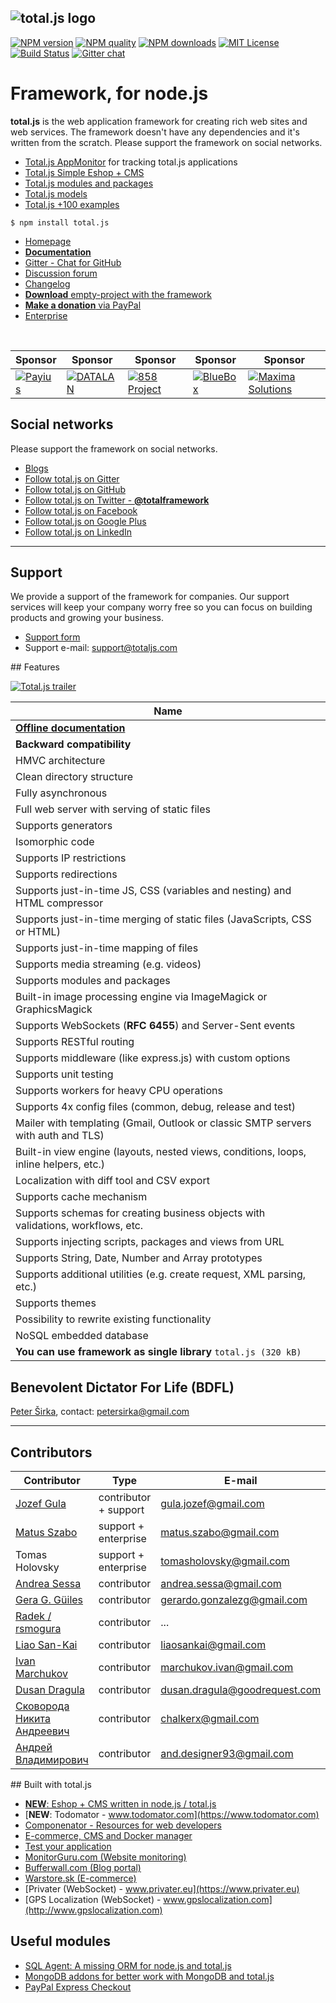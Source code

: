 ![total.js logo](https://www.totaljs.com/img/logo-github.png)
---
[![NPM version][npm-version-image]][npm-url] [![NPM quality][npm-quality]](http://packagequality.com/#?package=total.js) [![NPM downloads][npm-downloads-image]][npm-url] [![MIT License][license-image]][license-url] [![Build Status][travis-image]][travis-url] [![Gitter chat](https://badges.gitter.im/totaljs/framework.png)](https://gitter.im/totaljs/framework)

Framework, for node.js
======================

__total.js__ is the web application framework for creating rich web sites and web services. The framework doesn't have any dependencies and it's written from the scratch. Please support the framework on social networks.


- [Total.js AppMonitor](https://www.totaljs.com/monitor/) for tracking total.js applications
- [Total.js Simple Eshop + CMS](http://www.totaljs.com/eshop)
- [Total.js modules and packages](https://github.com/totaljs/modules)
- [Total.js models](https://github.com/totaljs/models)
- [Total.js +100 examples](https://github.com/totaljs/examples)


```
$ npm install total.js
```

- [Homepage](http://www.totaljs.com)
- [__Documentation__](http://docs.totaljs.com)
- [Gitter - Chat for GitHub](https://gitter.im/totaljs/framework)
- [Discussion forum](https://groups.google.com/forum/#!forum/totaljs)
- [Changelog](https://github.com/totaljs/framework/blob/master/changes.txt)
- [__Download__ empty-project with the framework](https://github.com/totaljs/framework/releases)
- [__Make a donation__ via PayPal](http://www.totaljs.com/#make-a-donation)
- [Enterprise](http://www.nodejsenterprise.com)

&nbsp;

| Sponsor | Sponsor | Sponsor | Sponsor | Sponsor |
|------|------|------|------|------|
| [![Payius](https://www.totaljs.com/img/logo-payius.png)](http://www.payius.com) | [![DATALAN](https://www.totaljs.com/img/logo-datalan.png)](http://www.datalan.sk) | [![858 Project](https://www.totaljs.com/img/logo-858.png)](http://www.858project.com) | [![BlueBox](https://www.totaljs.com/img/logo-bluebox.png)](http://www.bbox.es/) | [![Maxima Solutions](https://www.totaljs.com/img/logo-maxima.png)](https://maxima-solutions.com/) |

## Social networks

Please support the framework on social networks.

- [Blogs](https://bufferwall.com/explore/?tag=total.js)
- [Follow total.js on Gitter](https://gitter.im/totaljs/framework)
- [Follow total.js on GitHub](https://github.com/totaljs/framework)
- [Follow total.js on Twitter - __@totalframework__](https://twitter.com/totalframework)
- [Follow total.js on Facebook](https://www.facebook.com/totaljs.web.framework)
- [Follow total.js on Google Plus](https://plus.google.com/u/0/113175077493180148081/posts)
- [Follow total.js on LinkedIn](https://www.linkedin.com/groups/totaljs-8109884)

---

## Support

We provide a support of the framework for companies. Our support services will keep your company worry free so you can focus on building products and growing your business.

- [Support form](http://www.totaljs.com/support/)
- Support e-mail: <support@totaljs.com>

## Features

[![Total.js trailer](https://www.totaljs.com/img/github-video.png)](https://vimeo.com/134131056)

| Name |
|------|
| [__Offline documentation__](http://docs.totaljs.com) |
| __Backward compatibility__ |
| HMVC architecture |
| Clean directory structure |
| Fully asynchronous |
| Full web server with serving of static files |
| Supports generators |
| Isomorphic code |
| Supports IP restrictions |
| Supports redirections |
| Supports just-in-time JS, CSS (variables and nesting) and HTML compressor |
| Supports just-in-time merging of static files (JavaScripts, CSS or HTML) |
| Supports just-in-time mapping of files |
| Supports media streaming (e.g. videos) |
| Supports modules and packages |
| Built-in image processing engine via ImageMagick or GraphicsMagick |
| Supports WebSockets (__RFC 6455__) and Server-Sent events |
| Supports RESTful routing |
| Supports middleware (like express.js) with custom options |
| Supports unit testing |
| Supports workers for heavy CPU operations |
| Supports 4x config files (common, debug, release and test) |
| Mailer with templating (Gmail, Outlook or classic SMTP servers with auth and TLS) |
| Built-in view engine (layouts, nested views, conditions, loops, inline helpers, etc.) |
| Localization with diff tool and CSV export |
| Supports cache mechanism |
| Supports schemas for creating business objects with validations, workflows, etc. |
| Supports injecting scripts, packages and views from URL |
| Supports String, Date, Number and Array prototypes |
| Supports additional utilities (e.g. create request, XML parsing, etc.) |
| Supports themes |
| Possibility to rewrite existing functionality |
| NoSQL embedded database |
| __You can use framework as single library__ `total.js (320 kB)` |

## Benevolent Dictator For Life (BDFL)

[Peter Širka](http://www.petersirka.eu), contact: <petersirka@gmail.com>

---

## Contributors

| Contributor | Type | E-mail |
|-------------|------|--------|
| [Jozef Gula](https://github.com/JozefGula) | contributor + support | <gula.jozef@gmail.com> |
| [Matus Szabo](https://github.com/matusszabo) | support + enterprise | <matus.szabo@gmail.com> |
| Tomas Holovsky | support + enterprise | <tomasholovsky@gmail.com> |
| [Andrea Sessa](https://github.com/asessa) | contributor | <andrea.sessa@gmail.com> |
| [Gera G. Güiles](https://github.com/Maxima-Solutions) | contributor | <gerardo.gonzalezg@gmail.com> |
| [Radek / rsmogura](https://github.com/rsmogura) | contributor | ... |
| [Liao San-Kai](https://github.com/liaosankai) | contributor | <liaosankai@gmail.com> |
| [Ivan Marchukov](https://github.com/deadman2000) | contributor | <marchukov.ivan@gmail.com> |
| [Dusan Dragula](https://github.com/DusanDragulaGR) | contributor | <dusan.dragula@goodrequest.com> |
| [Сковорода Никита Андреевич](https://github.com/ChALkeR) | contributor | <chalkerx@gmail.com> |
| [Андрей Владимирович](https://github.com/anddesigner) | contributor | <and.designer93@gmail.com> |

## Built with total.js

- [__NEW__: Eshop + CMS written in node.js / total.js](http://www.totaljs.com/eshop)
- [__NEW__: Todomator - www.todomator.com](https://www.todomator.com)
- [Componenator - Resources for web developers](http://www.componentator.com)
- [E-commerce, CMS and Docker manager](http://nowitssimple.com/)
- [Test your application](http://www.testerleader.com/)
- [MonitorGuru.com (Website monitoring)](https://www.monitorguru.com)
- [Bufferwall.com (Blog portal)](https://bufferwall.com)
- [Warstore.sk (E-commerce)](https://www.warstore.sk)
- [Privater (WebSocket) - www.privater.eu](https://www.privater.eu)
- [GPS Localization (WebSocket) - www.gpslocalization.com](http://www.gpslocalization.com)

## Useful modules

- [SQL Agent: A missing ORM for node.js and total.js](https://github.com/petersirka/node-sqlagent)
- [MongoDB addons for better work with MongoDB and total.js](https://github.com/petersirka/mongodb-addons)
- [PayPal Express Checkout](https://github.com/petersirka/node-paypal-express-checkout)

[license-image]: https://img.shields.io/badge/license-MIT-blue.svg?style=flat
[license-url]: license.txt

[npm-url]: https://npmjs.org/package/total.js
[npm-version-image]: https://img.shields.io/npm/v/total.js.svg?style=flat
[npm-downloads-image]: https://img.shields.io/npm/dm/total.js.svg?style=flat
[npm-quality]: http://npm.packagequality.com/shield/total.js.svg

[travis-url]: https://travis-ci.org/totaljs/framework
[travis-image]: https://img.shields.io/travis/totaljs/framework.svg?style=flat
